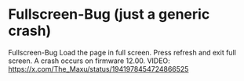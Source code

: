 # Fullscreen-Bug (just a generic crash)
Fullscreen-Bug
Load the page in full screen.
Press refresh and exit full screen. A crash occurs on firmware 12.00.
VIDEO:
https://x.com/The_Maxu/status/1941978454724866525
